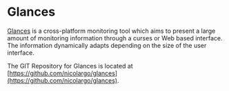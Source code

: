 # Glances

[Glances](https://nicolargo.github.io/glances/) is a cross-platform monitoring tool which aims to present a large amount of monitoring information through a curses or Web based interface. The information dynamically adapts depending on the size of the user interface.

The GIT Repository for Glances is located at [https://github.com/nicolargo/glances](https://github.com/nicolargo/glances).
